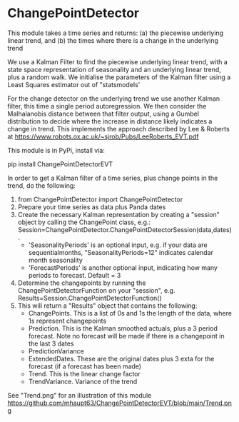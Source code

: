 # ChangePointDetector
 This module takes a time series and returns:  (a) the piecewise underlying linear trend, and (b) the times where there is a change in the underlying trend
 
 We use a Kalman Filter to find the piecewise underlying linear trend, with a state space representation of seasonality and an underlying linear trend, plus a random walk.  We initialise the parameters of the Kalman filter using a Least Squares estimator out of "statsmodels'
 
 For the change detector on the underlying trend we use another Kalman filter, this time a single period autoregression.  We then consider the Malhalanobis distance between that filter output, using a Gumbel distribution to decide where the increase in distance likely indicates a change in trend.  This implements the approach described by Lee & Roberts at
  https://www.robots.ox.ac.uk/~sjrob/Pubs/LeeRoberts_EVT.pdf

This module is in PyPi, install via:  

pip install ChangePointDetectorEVT

In order to get a Kalman filter of a time series, plus change points in the trend, do the following:

1. from ChangePointDetector import ChangePointDetector 
2. Prepare your time series as data plus Panda dates
3. Create  the necessary Kalman representation by creating a "session" object by calling the ChangePoint class, e.g.:
	Session=ChangePointDetector.ChangePointDetectorSession(data,dates). 
	- 'SeasonalityPeriods' is an optional input, e.g. if your data are sequentialmonths, "SeasonalityPeriods=12" indicates calendar month seasonality
	- 'ForecastPeriods' is another optional input, indicating how many periods to forecast.  Default = 3
4. Determine the changepoints by running the ChangePointDetectorFunction on your "session", e.g.
	Results=Session.ChangePointDetectorFunction()
5. This will return a "Results" object that contains the following:
	- ChangePoints.  This is a list of 0s and 1s the length of the data, where 1s represent changepoints
	- Prediction.  This is the Kalman smoothed actuals, plus a 3 period forecast.  Note no forecast will be made if there is a changepoint in the last 3 		dates
	- PredictionVariance
	- ExtendedDates.  These are the original dates plus 3 exta for the forecast (if a forecast has been made)
	- Trend.  This is the linear change factor
	- TrendVariance.  Variance of the trend


See "Trend.png" for an illustration of this module https://github.com/mhaupt63/ChangePointDetectorEVT/blob/main/Trend.png
